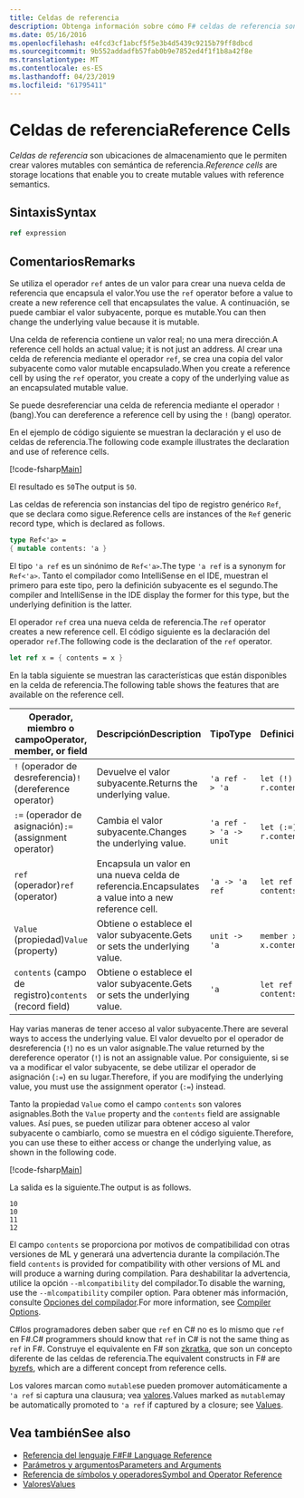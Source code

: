 ```yaml
---
title: Celdas de referencia
description: Obtenga información sobre cómo F# celdas de referencia son ubicaciones de almacenamiento que le permiten crear valores mutables con semántica de referencia.
ms.date: 05/16/2016
ms.openlocfilehash: e4fcd3cf1abcf5f5e3b4d5439c9215b79ff8dbcd
ms.sourcegitcommit: 9b552addadfb57fab0b9e7852ed4f1f1b8a42f8e
ms.translationtype: MT
ms.contentlocale: es-ES
ms.lasthandoff: 04/23/2019
ms.locfileid: "61795411"
---
```

# <a name="reference-cells"></a><span data-ttu-id="4fe76-103">Celdas de referencia</span><span class="sxs-lookup"><span data-stu-id="4fe76-103">Reference Cells</span></span>

<span data-ttu-id="4fe76-104">*Celdas de referencia* son ubicaciones de almacenamiento que le permiten crear valores mutables con semántica de referencia.</span><span class="sxs-lookup"><span data-stu-id="4fe76-104">*Reference cells* are storage locations that enable you to create mutable values with reference semantics.</span></span>

## <a name="syntax"></a><span data-ttu-id="4fe76-105">Sintaxis</span><span class="sxs-lookup"><span data-stu-id="4fe76-105">Syntax</span></span>

```fsharp
ref expression
```

## <a name="remarks"></a><span data-ttu-id="4fe76-106">Comentarios</span><span class="sxs-lookup"><span data-stu-id="4fe76-106">Remarks</span></span>

<span data-ttu-id="4fe76-107">Se utiliza el operador `ref` antes de un valor para crear una nueva celda de referencia que encapsula el valor.</span><span class="sxs-lookup"><span data-stu-id="4fe76-107">You use the `ref` operator before a value to create a new reference cell that encapsulates the value.</span></span> <span data-ttu-id="4fe76-108">A continuación, se puede cambiar el valor subyacente, porque es mutable.</span><span class="sxs-lookup"><span data-stu-id="4fe76-108">You can then change the underlying value because it is mutable.</span></span>

<span data-ttu-id="4fe76-109">Una celda de referencia contiene un valor real; no una mera dirección.</span><span class="sxs-lookup"><span data-stu-id="4fe76-109">A reference cell holds an actual value; it is not just an address.</span></span> <span data-ttu-id="4fe76-110">Al crear una celda de referencia mediante el operador `ref`, se crea una copia del valor subyacente como valor mutable encapsulado.</span><span class="sxs-lookup"><span data-stu-id="4fe76-110">When you create a reference cell by using the `ref` operator, you create a copy of the underlying value as an encapsulated mutable value.</span></span>

<span data-ttu-id="4fe76-111">Se puede desreferenciar una celda de referencia mediante el operador `!` (bang).</span><span class="sxs-lookup"><span data-stu-id="4fe76-111">You can dereference a reference cell by using the `!` (bang) operator.</span></span>

<span data-ttu-id="4fe76-112">En el ejemplo de código siguiente se muestran la declaración y el uso de celdas de referencia.</span><span class="sxs-lookup"><span data-stu-id="4fe76-112">The following code example illustrates the declaration and use of reference cells.</span></span>

[!code-fsharp[Main](../../../samples/snippets/fsharp/lang-ref-1/snippet2201.fs)]

<span data-ttu-id="4fe76-113">El resultado es `50`</span><span class="sxs-lookup"><span data-stu-id="4fe76-113">The output is `50`.</span></span>

<span data-ttu-id="4fe76-114">Las celdas de referencia son instancias del tipo de registro genérico `Ref`, que se declara como sigue.</span><span class="sxs-lookup"><span data-stu-id="4fe76-114">Reference cells are instances of the `Ref` generic record type, which is declared as follows.</span></span>

```fsharp
type Ref<'a> =
{ mutable contents: 'a }
```

<span data-ttu-id="4fe76-115">El tipo `'a ref` es un sinónimo de `Ref<'a>`.</span><span class="sxs-lookup"><span data-stu-id="4fe76-115">The type `'a ref` is a synonym for `Ref<'a>`.</span></span> <span data-ttu-id="4fe76-116">Tanto el compilador como IntelliSense en el IDE, muestran el primero para este tipo, pero la definición subyacente es el segundo.</span><span class="sxs-lookup"><span data-stu-id="4fe76-116">The compiler and IntelliSense in the IDE display the former for this type, but the underlying definition is the latter.</span></span>

<span data-ttu-id="4fe76-117">El operador `ref` crea una nueva celda de referencia.</span><span class="sxs-lookup"><span data-stu-id="4fe76-117">The `ref` operator creates a new reference cell.</span></span> <span data-ttu-id="4fe76-118">El código siguiente es la declaración del operador `ref`.</span><span class="sxs-lookup"><span data-stu-id="4fe76-118">The following code is the declaration of the `ref` operator.</span></span>

```fsharp
let ref x = { contents = x }
```

<span data-ttu-id="4fe76-119">En la tabla siguiente se muestran las características que están disponibles en la celda de referencia.</span><span class="sxs-lookup"><span data-stu-id="4fe76-119">The following table shows the features that are available on the reference cell.</span></span>

|<span data-ttu-id="4fe76-120">Operador, miembro o campo</span><span class="sxs-lookup"><span data-stu-id="4fe76-120">Operator, member, or field</span></span>|<span data-ttu-id="4fe76-121">Descripción</span><span class="sxs-lookup"><span data-stu-id="4fe76-121">Description</span></span>|<span data-ttu-id="4fe76-122">Tipo</span><span class="sxs-lookup"><span data-stu-id="4fe76-122">Type</span></span>|<span data-ttu-id="4fe76-123">Definición</span><span class="sxs-lookup"><span data-stu-id="4fe76-123">Definition</span></span>|
|--------------------------|-----------|----|----------|
|<span data-ttu-id="4fe76-124">`!` (operador de desreferencia)</span><span class="sxs-lookup"><span data-stu-id="4fe76-124">`!` (dereference operator)</span></span>|<span data-ttu-id="4fe76-125">Devuelve el valor subyacente.</span><span class="sxs-lookup"><span data-stu-id="4fe76-125">Returns the underlying value.</span></span>|`'a ref -> 'a`|`let (!) r = r.contents`|
|<span data-ttu-id="4fe76-126">`:=` (operador de asignación)</span><span class="sxs-lookup"><span data-stu-id="4fe76-126">`:=` (assignment operator)</span></span>|<span data-ttu-id="4fe76-127">Cambia el valor subyacente.</span><span class="sxs-lookup"><span data-stu-id="4fe76-127">Changes the underlying value.</span></span>|`'a ref -> 'a -> unit`|`let (:=) r x = r.contents <- x`|
|<span data-ttu-id="4fe76-128">`ref` (operador)</span><span class="sxs-lookup"><span data-stu-id="4fe76-128">`ref` (operator)</span></span>|<span data-ttu-id="4fe76-129">Encapsula un valor en una nueva celda de referencia.</span><span class="sxs-lookup"><span data-stu-id="4fe76-129">Encapsulates a value into a new reference cell.</span></span>|`'a -> 'a ref`|`let ref x = { contents = x }`|
|<span data-ttu-id="4fe76-130">`Value` (propiedad)</span><span class="sxs-lookup"><span data-stu-id="4fe76-130">`Value` (property)</span></span>|<span data-ttu-id="4fe76-131">Obtiene o establece el valor subyacente.</span><span class="sxs-lookup"><span data-stu-id="4fe76-131">Gets or sets the underlying value.</span></span>|`unit -> 'a`|`member x.Value = x.contents`|
|<span data-ttu-id="4fe76-132">`contents` (campo de registro)</span><span class="sxs-lookup"><span data-stu-id="4fe76-132">`contents` (record field)</span></span>|<span data-ttu-id="4fe76-133">Obtiene o establece el valor subyacente.</span><span class="sxs-lookup"><span data-stu-id="4fe76-133">Gets or sets the underlying value.</span></span>|`'a`|`let ref x = { contents = x }`|

<span data-ttu-id="4fe76-134">Hay varias maneras de tener acceso al valor subyacente.</span><span class="sxs-lookup"><span data-stu-id="4fe76-134">There are several ways to access the underlying value.</span></span> <span data-ttu-id="4fe76-135">El valor devuelto por el operador de desreferencia (`!`) no es un valor asignable.</span><span class="sxs-lookup"><span data-stu-id="4fe76-135">The value returned by the dereference operator (`!`) is not an assignable value.</span></span> <span data-ttu-id="4fe76-136">Por consiguiente, si se va a modificar el valor subyacente, se debe utilizar el operador de asignación (`:=`) en su lugar.</span><span class="sxs-lookup"><span data-stu-id="4fe76-136">Therefore, if you are modifying the underlying value, you must use the assignment operator (`:=`) instead.</span></span>

<span data-ttu-id="4fe76-137">Tanto la propiedad `Value` como el campo `contents` son valores asignables.</span><span class="sxs-lookup"><span data-stu-id="4fe76-137">Both the `Value` property and the `contents` field are assignable values.</span></span> <span data-ttu-id="4fe76-138">Así pues, se pueden utilizar para obtener acceso al valor subyacente o cambiarlo, como se muestra en el código siguiente.</span><span class="sxs-lookup"><span data-stu-id="4fe76-138">Therefore, you can use these to either access or change the underlying value, as shown in the following code.</span></span>

[!code-fsharp[Main](../../../samples/snippets/fsharp/lang-ref-1/snippet2203.fs)]

<span data-ttu-id="4fe76-139">La salida es la siguiente.</span><span class="sxs-lookup"><span data-stu-id="4fe76-139">The output is as follows.</span></span>

```
10
10
11
12
```

<span data-ttu-id="4fe76-140">El campo `contents` se proporciona por motivos de compatibilidad con otras versiones de ML y generará una advertencia durante la compilación.</span><span class="sxs-lookup"><span data-stu-id="4fe76-140">The field `contents` is provided for compatibility with other versions of ML and will produce a warning during compilation.</span></span> <span data-ttu-id="4fe76-141">Para deshabilitar la advertencia, utilice la opción `--mlcompatibility` del compilador.</span><span class="sxs-lookup"><span data-stu-id="4fe76-141">To disable the warning, use the `--mlcompatibility` compiler option.</span></span> <span data-ttu-id="4fe76-142">Para obtener más información, consulte [Opciones del compilador](compiler-options.md).</span><span class="sxs-lookup"><span data-stu-id="4fe76-142">For more information, see [Compiler Options](compiler-options.md).</span></span>

<span data-ttu-id="4fe76-143">C#los programadores deben saber que `ref` en C# no es lo mismo que `ref` en F#.</span><span class="sxs-lookup"><span data-stu-id="4fe76-143">C# programmers should know that `ref` in C# is not the same thing as `ref` in F#.</span></span> <span data-ttu-id="4fe76-144">Construye el equivalente en F# son [zkratka](byrefs.md), que son un concepto diferente de las celdas de referencia.</span><span class="sxs-lookup"><span data-stu-id="4fe76-144">The equivalent constructs in F# are [byrefs](byrefs.md), which are a different concept from reference cells.</span></span>

<span data-ttu-id="4fe76-145">Los valores marcan como `mutable`se pueden promover automáticamente a `'a ref` si captura una clausura; vea [valores](values/index.md).</span><span class="sxs-lookup"><span data-stu-id="4fe76-145">Values marked as `mutable`may be automatically promoted to `'a ref` if captured by a closure; see [Values](values/index.md).</span></span>

## <a name="see-also"></a><span data-ttu-id="4fe76-146">Vea también</span><span class="sxs-lookup"><span data-stu-id="4fe76-146">See also</span></span>

- [<span data-ttu-id="4fe76-147">Referencia del lenguaje F#</span><span class="sxs-lookup"><span data-stu-id="4fe76-147">F# Language Reference</span></span>](index.md)
- [<span data-ttu-id="4fe76-148">Parámetros y argumentos</span><span class="sxs-lookup"><span data-stu-id="4fe76-148">Parameters and Arguments</span></span>](parameters-and-arguments.md)
- [<span data-ttu-id="4fe76-149">Referencia de símbolos y operadores</span><span class="sxs-lookup"><span data-stu-id="4fe76-149">Symbol and Operator Reference</span></span>](symbol-and-operator-reference/index.md)
- [<span data-ttu-id="4fe76-150">Valores</span><span class="sxs-lookup"><span data-stu-id="4fe76-150">Values</span></span>](values/index.md)
